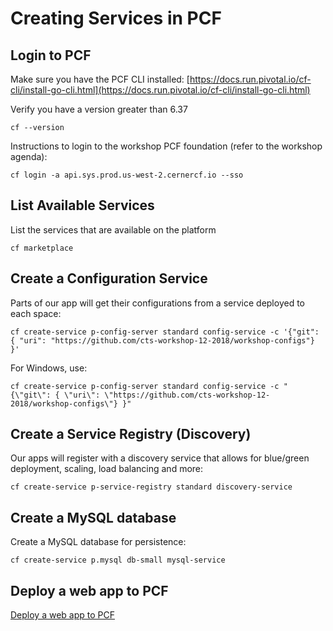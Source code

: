 # Creating Services in PCF

## Login to PCF

Make sure you have the PCF CLI installed:
[https://docs.run.pivotal.io/cf-cli/install-go-cli.html](https://docs.run.pivotal.io/cf-cli/install-go-cli.html)

Verify you have a version greater than 6.37
```
cf --version
```

Instructions to login to the workshop PCF foundation (refer to the workshop agenda):
```
cf login -a api.sys.prod.us-west-2.cernercf.io --sso
```

## List Available Services

List the services that are available on the platform

```
cf marketplace
```

## Create a Configuration Service

Parts of our app will get their configurations from a service deployed to each space:

```
cf create-service p-config-server standard config-service -c '{"git": { "uri": "https://github.com/cts-workshop-12-2018/workshop-configs"} }'
```

For Windows, use:
```
cf create-service p-config-server standard config-service -c "{\"git\": { \"uri\": \"https://github.com/cts-workshop-12-2018/workshop-configs\"} }"
```

## Create a Service Registry (Discovery)

Our apps will register with a discovery service that allows for blue/green deployment, scaling, load balancing and more:

```
cf create-service p-service-registry standard discovery-service
```

## Create a MySQL database

Create a MySQL database for persistence:

```
cf create-service p.mysql db-small mysql-service
```

## Deploy a web app to PCF 

[Deploy a web app to PCF](https://github.com/cts-workshop-12-2018/angular7-m0)
